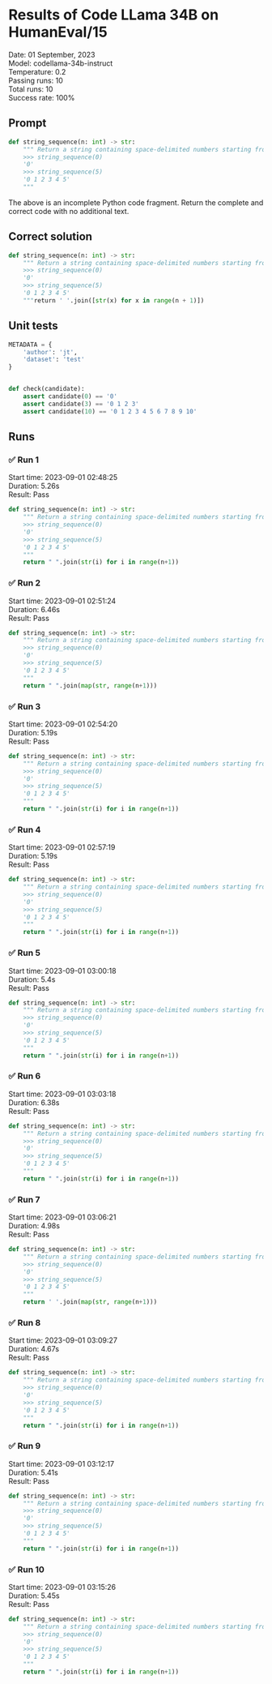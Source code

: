 # Results of Code LLama 34B on HumanEval/15
Date: 01 September, 2023<br />
Model: codellama-34b-instruct<br />
Temperature: 0.2<br />
Passing runs: 10<br />
Total runs: 10<br />
Success rate: 100%
## Prompt
```python
def string_sequence(n: int) -> str:
    """ Return a string containing space-delimited numbers starting from 0 upto n inclusive.
    >>> string_sequence(0)
    '0'
    >>> string_sequence(5)
    '0 1 2 3 4 5'
    """
```
The above is an incomplete Python code fragment. Return the complete and correct code with no additional text.
## Correct solution
```python
def string_sequence(n: int) -> str:
    """ Return a string containing space-delimited numbers starting from 0 upto n inclusive.
    >>> string_sequence(0)
    '0'
    >>> string_sequence(5)
    '0 1 2 3 4 5'
    """return ' '.join([str(x) for x in range(n + 1)])
```
## Unit tests
```python
METADATA = {
    'author': 'jt',
    'dataset': 'test'
}


def check(candidate):
    assert candidate(0) == '0'
    assert candidate(3) == '0 1 2 3'
    assert candidate(10) == '0 1 2 3 4 5 6 7 8 9 10'
```
## Runs
### ✅ Run 1
Start time: 2023-09-01 02:48:25<br />
Duration: 5.26s<br />
Result: Pass
```python
def string_sequence(n: int) -> str:
    """ Return a string containing space-delimited numbers starting from 0 upto n inclusive.
    >>> string_sequence(0)
    '0'
    >>> string_sequence(5)
    '0 1 2 3 4 5'
    """
    return " ".join(str(i) for i in range(n+1))
```
### ✅ Run 2
Start time: 2023-09-01 02:51:24<br />
Duration: 6.46s<br />
Result: Pass
```python
def string_sequence(n: int) -> str:
    """ Return a string containing space-delimited numbers starting from 0 upto n inclusive.
    >>> string_sequence(0)
    '0'
    >>> string_sequence(5)
    '0 1 2 3 4 5'
    """
    return " ".join(map(str, range(n+1)))
```
### ✅ Run 3
Start time: 2023-09-01 02:54:20<br />
Duration: 5.19s<br />
Result: Pass
```python
def string_sequence(n: int) -> str:
    """ Return a string containing space-delimited numbers starting from 0 upto n inclusive.
    >>> string_sequence(0)
    '0'
    >>> string_sequence(5)
    '0 1 2 3 4 5'
    """
    return " ".join(str(i) for i in range(n+1))
```
### ✅ Run 4
Start time: 2023-09-01 02:57:19<br />
Duration: 5.19s<br />
Result: Pass
```python
def string_sequence(n: int) -> str:
    """ Return a string containing space-delimited numbers starting from 0 upto n inclusive.
    >>> string_sequence(0)
    '0'
    >>> string_sequence(5)
    '0 1 2 3 4 5'
    """
    return " ".join(str(i) for i in range(n+1))
```
### ✅ Run 5
Start time: 2023-09-01 03:00:18<br />
Duration: 5.4s<br />
Result: Pass
```python
def string_sequence(n: int) -> str:
    """ Return a string containing space-delimited numbers starting from 0 upto n inclusive.
    >>> string_sequence(0)
    '0'
    >>> string_sequence(5)
    '0 1 2 3 4 5'
    """
    return " ".join(str(i) for i in range(n+1))
```
### ✅ Run 6
Start time: 2023-09-01 03:03:18<br />
Duration: 6.38s<br />
Result: Pass
```python
def string_sequence(n: int) -> str:
    """ Return a string containing space-delimited numbers starting from 0 upto n inclusive.
    >>> string_sequence(0)
    '0'
    >>> string_sequence(5)
    '0 1 2 3 4 5'
    """
    return " ".join(str(i) for i in range(n+1))
```
### ✅ Run 7
Start time: 2023-09-01 03:06:21<br />
Duration: 4.98s<br />
Result: Pass
```python
def string_sequence(n: int) -> str:
    """ Return a string containing space-delimited numbers starting from 0 upto n inclusive.
    >>> string_sequence(0)
    '0'
    >>> string_sequence(5)
    '0 1 2 3 4 5'
    """
    return ' '.join(map(str, range(n+1)))
```
### ✅ Run 8
Start time: 2023-09-01 03:09:27<br />
Duration: 4.67s<br />
Result: Pass
```python
def string_sequence(n: int) -> str:
    """ Return a string containing space-delimited numbers starting from 0 upto n inclusive.
    >>> string_sequence(0)
    '0'
    >>> string_sequence(5)
    '0 1 2 3 4 5'
    """
    return " ".join(str(i) for i in range(n+1))
```
### ✅ Run 9
Start time: 2023-09-01 03:12:17<br />
Duration: 5.41s<br />
Result: Pass
```python
def string_sequence(n: int) -> str:
    """ Return a string containing space-delimited numbers starting from 0 upto n inclusive.
    >>> string_sequence(0)
    '0'
    >>> string_sequence(5)
    '0 1 2 3 4 5'
    """
    return " ".join(str(i) for i in range(n+1))
```
### ✅ Run 10
Start time: 2023-09-01 03:15:26<br />
Duration: 5.45s<br />
Result: Pass
```python
def string_sequence(n: int) -> str:
    """ Return a string containing space-delimited numbers starting from 0 upto n inclusive.
    >>> string_sequence(0)
    '0'
    >>> string_sequence(5)
    '0 1 2 3 4 5'
    """
    return " ".join(str(i) for i in range(n+1))
```
